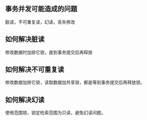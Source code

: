 ## 事务并发可能造成的问题

脏读，不可重复读，幻读，丢失修改

## 如何解决脏读

修改数据时加排它锁，直到事务提交后再释放

## 如何解决不可重复读

修改数据加排它锁，读取数据加共享锁，都是等到事务提交后再释放锁。

## 如何解决幻读

使用范围锁，锁定检索范围为只读，避免幻读问题。

